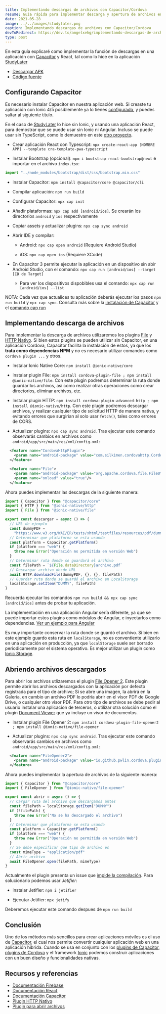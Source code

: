 ```yaml
---
title: Implementando descargas de archivos con Capacitor/Cordova
resume: Guía rápida para implementar descarga y apertura de archivos en una aplicación hibrida
date: 2021-05-28
image: ../../images/studylater.png
caption: Implementando descargas de archivos con Capacitor/Cordova
devToRedirect: https://dev.to/angelxehg/implementando-descargas-de-archivos-con-capacitor-cordova-4844
type: post
---
```


En esta guía explicaré como implementar la función de descargas en una aplicación con [Capacitor](https://capacitorjs.com/) y React, tal como lo hice en la aplicación [StudyLater](../projects/studylater)

- [Descargar APK](https://github.com/angelxehg/studylater-app/releases)
- [Código fuente](https://github.com/angelxehg/studylater-app)

## Configurando Capacitor

Es necesario instalar Capacitor en nuestra aplicación web. Si creaste tu aplicación con Ionic 4/5 posiblemente ya lo tienes [configurado](https://capacitorjs.com/docs/getting-started/with-ionic), y puedes saltar al siguiente título.

En el caso de [StudyLater](../projects/studylater) lo hice sin Ionic, y usando una aplicación React, para demostrar que se puede usar sin Ionic ni Angular. Incluso se puede usar sin TypeScript, como lo demuestro en este [otro proyecto](../projects/react-capacitor-examples).

- Crear aplicación React con Typescript: `npx create-react-app [NOMBRE APP] --template cra-template-pwa-typescript`

- Instalar Bootstrap (opcional): `npm i bootstrap react-bootstrap@next` e importar en el archivo `index.tsx`:

```ts
import "../node_modules/bootstrap/dist/css/bootstrap.min.css"
```

- Instalar Capacitor: `npm install @capacitor/core @capacitor/cli`

- Compilar aplicación: `npm run build`

- Configurar Capacitor: `npx cap init`

- Añadir plataformas: `npx cap add [android/ios]`. Se crearán los directorios `android` y `ios` respectivamente

- Copiar assets y actualizar plugins: `npx cap sync android`

- Abrir IDE y compilar:

  - Android: `npx cap open android` (Requiere Android Studio)

  - iOS: `npx cap open ios` (Requiere XCode)

- En Capacitor 3 permite ejecutar la aplicación en un dispositivo sin abir Android Studio, con el comando: `npx cap run [android/ios] --target [ID de Target]`

  - Para ver los dispositivos dispobibles usa el comando: `npx cap run [android/ios] --list`

NOTA: Cada vez que actualices tu aplicación deberás ejecutar los pasos `npm run build` y `npx cap sync`. Consulta más sobre la [instalación de Capacitor](https://capacitorjs.com/docs/getting-started) y el [comando cap run](https://capacitorjs.com/docs/cli/run#capacitor-cli-cap-run)

## Implementando descarga de archivos

Para implementar la descarga de archivos utilizaremos los plugins [File](https://cordova.apache.org/docs/en/10.x/reference/cordova-plugin-file/) y [HTTP Nativo](https://github.com/silkimen/cordova-plugin-advanced-http). Si bien estos plugins se pueden utilizar sin Capacitor, en una aplicación Cordova, Capacitor facilita la instalación de estos, ya que los **trata como dependencias NPM** y no es necesario utilizar comandos como `cordova plugin ...` y otros.

- Instalar Ionic Native Core: `npm install @ionic-native/core`

- Instalar plugin File: `npm install cordova-plugin-file ; npm install @ionic-native/file`. Con este plugin podremos determinar la ruta donde guardar los archivos, así como realizar otras operaciones como crear directorios, eliminar archivos, etc.

- Instalar plugin HTTP: `npm install cordova-plugin-advanced-http ; npm install @ionic-native/http`. Con este plugin podremos descargar archivos, y realizar cualquier tipo de solicitud HTTP de manera nativa, y evitando errores que surgirían al solo usar `fetch()`, tales como errores de CORS.

- Actualizar plugins: `npx cap sync android`. Tras ejecutar este comando observarás cambios en archivos como `android/app/src/main/res/xml/config.xml`:

```xml
  <feature name="CordovaHttpPlugin">
    <param name="android-package" value="com.silkimen.cordovahttp.CordovaHttpPlugin"/>
  </feature>

  <feature name="File">
    <param name="android-package" value="org.apache.cordova.file.FileUtils"/>
    <param name="onload" value="true"/>
  </feature>
```

Ahora puedes implementar las descargas de la siguiente manera:

```ts
import { Capacitor } from "@capacitor/core"
import { HTTP } from "@ionic-native/http"
import { File } from "@ionic-native/file"

export const descargar = async () => {
  // URL de ejemplo
  const dummyPDF =
    "https://www.w3.org/WAI/ER/tests/xhtml/testfiles/resources/pdf/dummy.pdf"
  // Determinar que plataforma se esta usando
  const platform = Capacitor.getPlatform()
  if (platform === "web") {
    throw new Error("Operación no permitida en versión Web")
  }
  // Determinar ruta donde se guardará el archivo
  const filePath = `${File.dataDirectory}archivo.pdf`
  // Descargar archivo desde URL
  await HTTP.downloadFile(dummyPDF, {}, {}, filePath)
  // Guardar ruta donde se guardó el archivo en LocalStorage
  localStorage.setItem("DUMMY", filePath)
}
```

Recuerda ejecutar los comandos `npm run build && npx cap sync [android/ios]` antes de probar tu aplicación.

La implementación en una aplicación Angular sería diferente, ya que se puede importar estos plugins como módulos de Angular, e inyectarlos como dependencias. [Ver un ejemplo para Angular](https://ionicframework.com/docs/native/http#usage)

Es muy importante conservar la ruta donde se guardó el archivo. Si bien en este ejemplo guardo esta ruta en `localStorage`, no es conventiente utilizarlo en una aplicación en producción, ya que `localStorage` suele ser borrado periodicamente por el sistema operativo. Es mejor utilizar un plugin como [Ionic Storage](https://github.com/ionic-team/ionic-storage).

## Abriendo archivos descargados

Para abrir los archivos utlizaremos el plugin [File Opener 2](https://github.com/pwlin/cordova-plugin-file-opener2). Este plugin permite abrir los archivos descargados con la aplicación por defecto registrada para el tipo de archivo; Si se abre una imagen, la abrirá en la Galería, en cambio un archivo PDF lo podría abrir en el visor PDF de Google Drive, o cualquier otro visor PDF. Para otro tipo de archivos se debe pedir al usuario instalar una aplicacion de terceros, o utilizar otra solución como el plugin [Document Viewer](https://github.com/sitewaerts/cordova-plugin-document-viewer) que ya incluye un visor de documentos.

- Instalar plugin File Opener 2: `npm install cordova-plugin-file-opener2 ; npm install @ionic-native/file-opener`

- Actualizar plugins: `npx cap sync android`. Tras ejecutar este comando observarás cambios en archivos como `android/app/src/main/res/xml/config.xml`:

```xml
  <feature name="FileOpener2">
    <param name="android-package" value="io.github.pwlin.cordova.plugins.fileopener2.FileOpener2"/>
  </feature>
```

Ahora puedes implementar la apertura de archivos de la siguiente manera:

```ts
import { Capacitor } from "@capacitor/core"
import { FileOpener } from "@ionic-native/file-opener"

export const abrir = async () => {
  // Cargar ruta del archivo que descargamos antes
  const filePath = localStorage.getItem("DUMMY")
  if (!filePath) {
    throw new Error("No se ha descargado el archivo")
  }
  // Determinar que plataforma se esta usando
  const platform = Capacitor.getPlatform()
  if (platform === "web") {
    throw new Error("Operación no permitida en versión Web")
  }
  // Se debe especificar que tipo de archivo es
  const mimeType = "application/pdf"
  // Abrir archivo
  await FileOpener.open(filePath, mimeType)
}
```

Actualmente el plugin presenta un issue que [impide la compilación](https://github.com/pwlin/cordova-plugin-file-opener2/issues/256#issuecomment-657574795). Para solucionarlo podemos usar _Jetifier_:

- Instalar Jetifier: `npm i jetifier`

- Ejecutar Jetifier: `npx jetify`

Deberemos ejecutar este comando despues de `npm run build`

## Conclusión

Uno de los métodos más sencillos para crear aplicaciones móviles es el uso de [Capacitor](https://capacitorjs.com/), el cual nos permite convertir cualquier aplicación web en una aplicación hibrida. Cuando se usa en conjunto con los [plugins de Capacitor](https://capacitorjs.com/docs/plugins), [plugins de Cordova](https://ionicframework.com/docs/native/community) y el framework [Ionic](https://ionicframework.com/) podemos construir aplicaciones con un buen diseño y funcionalidades nativas.

## Recursos y referencias

- [Documentación Firebase](https://firebase.google.com/docs)
- [Documentación React](https://es.reactjs.org/)
- [Documentación Capacitor](https://capacitorjs.com/)
- [Plugin HTTP Nativo](https://github.com/silkimen/cordova-plugin-advanced-http)
- [Plugin para abrir archivos](https://github.com/pwlin/cordova-plugin-file-opener2)
